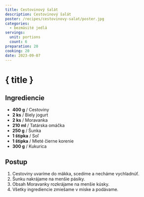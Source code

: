 ```yaml
---
title: Cestovinový šalát
description: Cestovinový šalát
poster: /recipes/cestovinovy-salat/poster.jpg
categories:
  - bezmäsité jedlá
servings:
  unit: portions
  count: 6
preparation: 20
cooking: 20
date: 2023-09-07
---
```


# { title }

## Ingrediencie

- **400 g** / Cestoviny
- **2 ks** / Biely jogurt
- **2 ks** / Moravanka
- **210 ml** / Tatárska omáčka
- **250 g** / Šunka
- **1 štipka** / Soľ
- **1 štipka** / Mleté čierne korenie
- **300 g** / Kukurica

## Postup

1. Cestoviny uvaríme do mäkka, scedíme a necháme vychladnúť.
2. Šunku nakrájame na menšie pásiky.
3. Obsah Moravanky rozkrájame na menšie kúsky.
4. Všetky ingrediencie zmiešame v miske a podávame.
